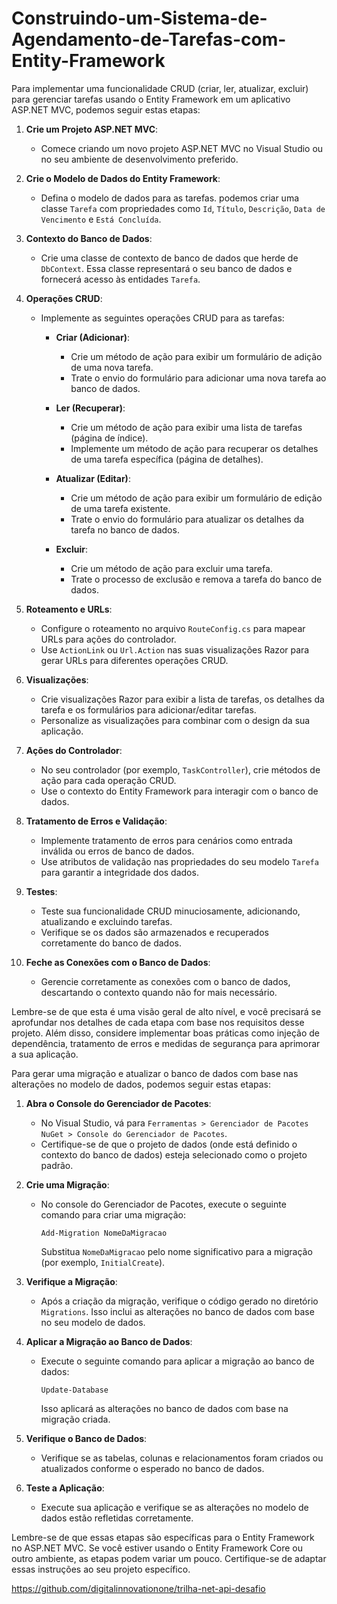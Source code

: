 # Construindo-um-Sistema-de-Agendamento-de-Tarefas-com-Entity-Framework
Para implementar uma funcionalidade CRUD (criar, ler, atualizar, excluir) para gerenciar tarefas usando o Entity Framework em um aplicativo ASP.NET MVC, podemos seguir estas etapas:

1. **Crie um Projeto ASP.NET MVC**:
   - Comece criando um novo projeto ASP.NET MVC no Visual Studio ou no seu ambiente de desenvolvimento preferido.

2. **Crie o Modelo de Dados do Entity Framework**:
   - Defina o modelo de dados para as tarefas. podemos criar uma classe `Tarefa` com propriedades como `Id`, `Título`, `Descrição`, `Data de Vencimento` e `Está Concluída`.

3. **Contexto do Banco de Dados**:
   - Crie uma classe de contexto de banco de dados que herde de `DbContext`. Essa classe representará o seu banco de dados e fornecerá acesso às entidades `Tarefa`.

4. **Operações CRUD**:
   - Implemente as seguintes operações CRUD para as tarefas:

     - **Criar (Adicionar)**:
       - Crie um método de ação para exibir um formulário de adição de uma nova tarefa.
       - Trate o envio do formulário para adicionar uma nova tarefa ao banco de dados.

     - **Ler (Recuperar)**:
       - Crie um método de ação para exibir uma lista de tarefas (página de índice).
       - Implemente um método de ação para recuperar os detalhes de uma tarefa específica (página de detalhes).

     - **Atualizar (Editar)**:
       - Crie um método de ação para exibir um formulário de edição de uma tarefa existente.
       - Trate o envio do formulário para atualizar os detalhes da tarefa no banco de dados.

     - **Excluir**:
       - Crie um método de ação para excluir uma tarefa.
       - Trate o processo de exclusão e remova a tarefa do banco de dados.

5. **Roteamento e URLs**:
   - Configure o roteamento no arquivo `RouteConfig.cs` para mapear URLs para ações do controlador.
   - Use `ActionLink` ou `Url.Action` nas suas visualizações Razor para gerar URLs para diferentes operações CRUD.

6. **Visualizações**:
   - Crie visualizações Razor para exibir a lista de tarefas, os detalhes da tarefa e os formulários para adicionar/editar tarefas.
   - Personalize as visualizações para combinar com o design da sua aplicação.

7. **Ações do Controlador**:
   - No seu controlador (por exemplo, `TaskController`), crie métodos de ação para cada operação CRUD.
   - Use o contexto do Entity Framework para interagir com o banco de dados.

8. **Tratamento de Erros e Validação**:
   - Implemente tratamento de erros para cenários como entrada inválida ou erros de banco de dados.
   - Use atributos de validação nas propriedades do seu modelo `Tarefa` para garantir a integridade dos dados.

9. **Testes**:
   - Teste sua funcionalidade CRUD minuciosamente, adicionando, atualizando e excluindo tarefas.
   - Verifique se os dados são armazenados e recuperados corretamente do banco de dados.

10. **Feche as Conexões com o Banco de Dados**:
    - Gerencie corretamente as conexões com o banco de dados, descartando o contexto quando não for mais necessário.

Lembre-se de que esta é uma visão geral de alto nível, e você precisará se aprofundar nos detalhes de cada etapa com base nos requisitos desse projeto. Além disso, considere implementar boas práticas como injeção de dependência, tratamento de erros e medidas de segurança para aprimorar a sua aplicação.

Para gerar uma migração e atualizar o banco de dados com base nas alterações no modelo de dados, podemos seguir estas etapas:

1. **Abra o Console do Gerenciador de Pacotes**:
   - No Visual Studio, vá para `Ferramentas > Gerenciador de Pacotes NuGet > Console do Gerenciador de Pacotes`.
   - Certifique-se de que o projeto de dados (onde está definido o contexto do banco de dados) esteja selecionado como o projeto padrão.

2. **Crie uma Migração**:
   - No console do Gerenciador de Pacotes, execute o seguinte comando para criar uma migração:
     ```
     Add-Migration NomeDaMigracao
     ```
     Substitua `NomeDaMigracao` pelo nome significativo para a migração (por exemplo, `InitialCreate`).

3. **Verifique a Migração**:
   - Após a criação da migração, verifique o código gerado no diretório `Migrations`. Isso inclui as alterações no banco de dados com base no seu modelo de dados.

4. **Aplicar a Migração ao Banco de Dados**:
   - Execute o seguinte comando para aplicar a migração ao banco de dados:
     ```
     Update-Database
     ```
     Isso aplicará as alterações no banco de dados com base na migração criada.

5. **Verifique o Banco de Dados**:
   - Verifique se as tabelas, colunas e relacionamentos foram criados ou atualizados conforme o esperado no banco de dados.

6. **Teste a Aplicação**:
   - Execute sua aplicação e verifique se as alterações no modelo de dados estão refletidas corretamente.

Lembre-se de que essas etapas são específicas para o Entity Framework no ASP.NET MVC. Se você estiver usando o Entity Framework Core ou outro ambiente, as etapas podem variar um pouco. Certifique-se de adaptar essas instruções ao seu projeto específico.

https://github.com/digitalinnovationone/trilha-net-api-desafio
